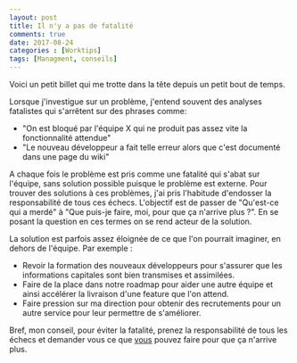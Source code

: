 ```yaml
---
layout: post
title: Il n'y a pas de fatalité
comments: true
date: 2017-08-24
categories : [Worktips]
tags: [Managment, conseils]
---
```


Voici un petit billet qui me trotte dans la tête depuis un petit bout de temps.


Lorsque j'investigue sur un problème, j'entend souvent des analyses fatalistes qui s'arrêtent sur des phrases comme:
- "On est bloqué par l'équipe X qui ne produit pas assez vite la fonctionnalité attendue"
- "Le nouveau développeur a fait telle erreur alors que c'est documenté dans une page du wiki"

A chaque fois le problème est pris comme une fatalité qui s'abat sur l'équipe, sans solution possible puisque le problème est externe.
Pour trouver des solutions à ces problèmes, j'ai pris l'habitude d'endosser la responsabilité de tous ces échecs.
L'objectif est de passer de "Qu'est-ce qui a merdé" à "Que puis-je faire, moi, pour que ça n'arrive plus ?".
En se posant la question en ces termes on se rend acteur de la solution.

La solution est parfois assez éloignée de ce que l'on pourrait imaginer, en dehors de l'équipe. Par exemple :
- Revoir la formation des nouveaux développeurs pour s'assurer que les informations capitales sont bien transmises et assimilées.
- Faire de la place dans notre roadmap pour aider une autre équipe et ainsi accélérer la livraison d'une feature que l'on attend.
- Faire pression sur ma direction pour obtenir des recrutements pour un autre service pour leur permettre de s'améliorer.

Bref, mon conseil, pour éviter la fatalité, prenez la responsabilité de tous les échecs et demander vous ce que <u>vous</u> pouvez faire pour que ça n'arrive plus.
